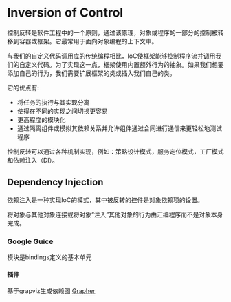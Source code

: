 # Inversion of Control
控制反转是软件工程中的一个原则，通过该原理，对象或程序的一部分的控制被转移到容器或框架。它最常用于面向对象编程的上下文中。

与我们的自定义代码调用库的传统编程相比，IoC使框架能够控制程序流并调用我们的自定义代码。为了实现这一点，框架使用内置额外行为的抽象。如果我们想要添加自己的行为，我们需要扩展框架的类或插入我们自己的类。

它的优点有:
- 将任务的执行与其实现分离
- 使得在不同的实现之间切换更容易
- 更高程度的模块化
- 通过隔离组件或模拟其依赖关系并允许组件通过合同进行通信来更轻松地测试程序

控制反转可以通过各种机制实现，例如：策略设计模式，服务定位模式，工厂模式和依赖注入（DI）。


## Dependency Injection

依赖注入是一种实现IoC的模式，其中被反转的控件是对象依赖项的设置。

将对象与其他对象连接或将对象“注入”其他对象的行为由汇编程序而不是对象本身完成。


### Google Guice

模块是bindings定义的基本单元


#### 插件
基于grapviz生成依赖图
[Grapher](https://github.com/google/guice/wiki/Grapher)